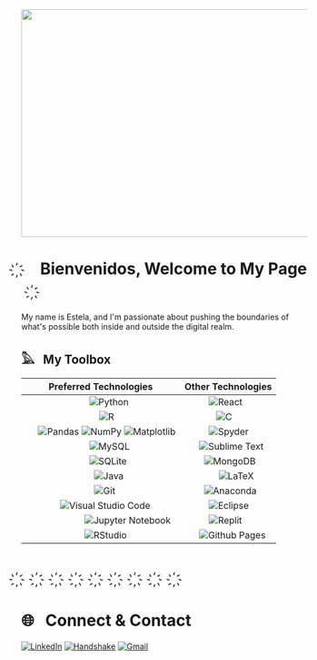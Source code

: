 
<img src="https://github.com/estelacruz/estelacruz/blob/main/estelaGif.gif" width="800" height="400">

# ҉  &nbsp; &nbsp; Bienvenidos, Welcome to My Page &nbsp; &nbsp;  ҉　　 

My name is Estela, and I'm passionate about pushing the boundaries of what's possible both inside and outside the digital realm.

## 𓅓 &nbsp; My Toolbox

| Preferred Technologies | Other Technologies | 
| --------------------- | ------------------------------- |
| &nbsp; &nbsp;&nbsp; &nbsp; &nbsp; &nbsp;&nbsp; &nbsp; &nbsp; &nbsp; &nbsp; &nbsp; &nbsp; &nbsp; ![Python](https://img.shields.io/badge/python-3670A0?style=for-the-badge&logo=python&logoColor=ffdd54) | &nbsp; &nbsp; &nbsp; &nbsp; &nbsp; ![React](https://img.shields.io/badge/react-%2320232a.svg?style=for-the-badge&logo=react&logoColor=%2361DAFB) |
| &nbsp; &nbsp; &nbsp; &nbsp; &nbsp; &nbsp; &nbsp; &nbsp; &nbsp; &nbsp; &nbsp; &nbsp; &nbsp; &nbsp; &nbsp; ![R](https://img.shields.io/badge/r-%23276DC3.svg?style=for-the-badge&logo=r&logoColor=white) | &nbsp; &nbsp; &nbsp; &nbsp; &nbsp; &nbsp; &nbsp;![C](https://img.shields.io/badge/C-00599C?style=for-the-badge&logo=c&logoColor=white) |
| &nbsp; &nbsp; &nbsp;![Pandas](https://img.shields.io/badge/pandas-%23150458.svg?style=for-the-badge&logo=pandas&logoColor=white) ![NumPy](https://img.shields.io/badge/numpy-%23013243.svg?style=for-the-badge&logo=numpy&logoColor=white) ![Matplotlib](https://img.shields.io/badge/Matplotlib-%23ffffff.svg?style=for-the-badge&logo=Matplotlib&logoColor=black) |  &nbsp; &nbsp; &nbsp; &nbsp; &nbsp; ![Spyder](https://img.shields.io/badge/Spyder-838485?style=for-the-badge&logo=spyder%20ide&logoColor=maroon) |
| &nbsp; &nbsp; &nbsp; &nbsp; &nbsp; &nbsp; &nbsp; &nbsp; &nbsp; &nbsp; &nbsp; &nbsp; &nbsp; ![MySQL](https://img.shields.io/badge/mysql-%2300f.svg?style=for-the-badge&logo=mysql&logoColor=white) | &nbsp; &nbsp; &nbsp; ![Sublime Text](https://img.shields.io/badge/sublime_text-%23575757.svg?style=for-the-badge&logo=sublime-text&logoColor=important)  |
| &nbsp; &nbsp; &nbsp; &nbsp; &nbsp; &nbsp; &nbsp; &nbsp; &nbsp; &nbsp; &nbsp; &nbsp; &nbsp; ![SQLite](https://img.shields.io/badge/sqlite-%2307405e.svg?style=for-the-badge&logo=sqlite&logoColor=white) | &nbsp; &nbsp; &nbsp; &nbsp; ![MongoDB](https://img.shields.io/badge/MongoDB-%234ea94b.svg?style=for-the-badge&logo=mongodb&logoColor=white) |
| &nbsp; &nbsp; &nbsp; &nbsp; &nbsp; &nbsp; &nbsp; &nbsp; &nbsp; &nbsp; &nbsp; &nbsp; &nbsp; &nbsp; ![Java](https://img.shields.io/badge/java-%23ED8B00.svg?style=for-the-badge&logo=openjdk&logoColor=white) | &nbsp; &nbsp; &nbsp; &nbsp; &nbsp; &nbsp; &nbsp; ![LaTeX](https://img.shields.io/badge/latex-%23008080.svg?style=for-the-badge&logo=latex&logoColor=white) |
| &nbsp; &nbsp; &nbsp; &nbsp; &nbsp; &nbsp; &nbsp; &nbsp; &nbsp; &nbsp; &nbsp; &nbsp; &nbsp; &nbsp; ![Git](https://img.shields.io/badge/git-%23F05033.svg?style=for-the-badge&logo=git&logoColor=white) | &nbsp; &nbsp; &nbsp; &nbsp;  ![Anaconda](https://img.shields.io/badge/Anaconda-%2344A833.svg?style=for-the-badge&logo=anaconda&logoColor=white) |
| &nbsp; &nbsp; &nbsp; &nbsp; &nbsp; &nbsp;  &nbsp; ![Visual Studio Code](https://img.shields.io/badge/Visual%20Studio%20Code-0078d7.svg?style=for-the-badge&logo=visual-studio-code&logoColor=white) | &nbsp; &nbsp; &nbsp; &nbsp; &nbsp; ![Eclipse](https://img.shields.io/badge/Eclipse-FE7A16.svg?style=for-the-badge&logo=Eclipse&logoColor=white) |
| &nbsp; &nbsp;&nbsp; &nbsp; &nbsp; &nbsp;&nbsp; &nbsp; &nbsp; &nbsp; &nbsp; &nbsp; &nbsp; ![Jupyter Notebook](https://img.shields.io/badge/jupyter-%23FA0F00.svg?style=for-the-badge&logo=jupyter&logoColor=white) | &nbsp; &nbsp; &nbsp; &nbsp; &nbsp; ![Replit](https://img.shields.io/badge/Replit-DD1200?style=for-the-badge&logo=Replit&logoColor=white) |
|  &nbsp; &nbsp;&nbsp; &nbsp; &nbsp; &nbsp;&nbsp; &nbsp; &nbsp; &nbsp; &nbsp; &nbsp; &nbsp;  ![RStudio](https://img.shields.io/badge/RStudio-4285F4?style=for-the-badge&logo=rstudio&logoColor=white)| &nbsp; &nbsp; &nbsp; ![Github Pages](https://img.shields.io/badge/github%20pages-121013?style=for-the-badge&logo=github&logoColor=white)|

#  ҉　 ҉　 ҉　  ҉　 ҉　 ҉　 ҉　  ҉　 ҉　 

# 🌐 &nbsp; Connect & Contact 
[![LinkedIn](https://img.shields.io/badge/LinkedIn-0077B5?style=for-the-badge&logo=linkedin&logoColor=white)](https://www.linkedin.com/in/estelabobadilla-cruz/) [![Handshake](https://img.shields.io/badge/Handshake-FF2F1C.svg?style=for-the-badge&logo=Handshake&logoColor=white)](https://app.joinhandshake.com/stu/users/23566056) [![Gmail](https://img.shields.io/badge/Gmail-D14836?style=for-the-badge&logo=gmail&logoColor=white)](mailto:%22Estela%20Bobadilla-Cruz%22<estelabcruz@nyu.edu>)


<!--
**estelacruz/estelacruz** is a ✨ _special_ ✨ repository because its `README.md` (this file) appears on your GitHub profile.

Here are some ideas to get you started:
- 👋🏽 &nbsp;
- 🔭 I’m currently working on ...
- 🌱 I’m currently learning ...
- 👯 I’m looking to collaborate on ...
- 🤔 I’m looking for help with ...
- 💬 Ask me about ...
- 📫 How to reach me: ...
- 😄 Pronouns: ...
- ⚡ Fun fact: ...
-->
